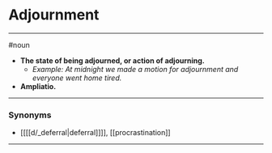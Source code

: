 # Adjournment
---
#noun
- **The state of being adjourned, or action of adjourning.**
	- _Example: At midnight we made a motion for adjournment and everyone went home tired._
- **Ampliatio.**
---
### Synonyms
- [[[[d/_deferral|deferral]]]], [[procrastination]]
---
